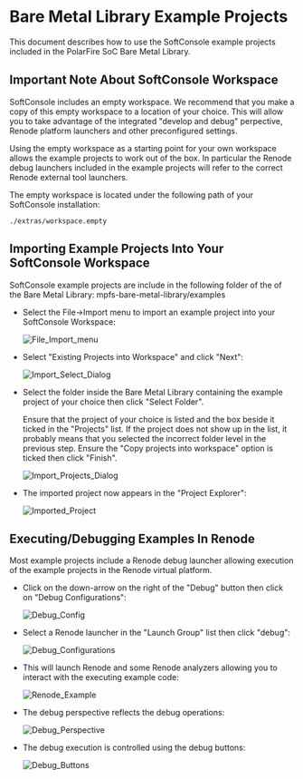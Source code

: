 # Bare Metal Library Example Projects
This document describes how to use the SoftConsole example projects included in
the PolarFire SoC Bare Metal Library.

## Important Note About SoftConsole Workspace
SoftConsole includes an empty workspace. We recommend that you make a copy of
this empty workspace to a location of your choice. This will allow you to take
advantage of the integrated "develop and debug" perpective, Renode platform
launchers and other preconfigured settings.

Using the empty workspace as a starting point for your own workspace allows the
example projects to work out of the box. In particular the Renode debug launchers
included in the example projects will refer to the correct Renode external tool
launchers.

The empty workspace is located under the following path of your SoftConsole
installation:

    ./extras/workspace.empty

## Importing Example Projects Into Your SoftConsole Workspace
SoftConsole example projects are include in the following folder of the of the
Bare Metal Library: mpfs-bare-metal-library/examples

- Select the File->Import menu to import an example project into your SoftConsole
Workspace:

   ![File_Import_menu](images/file_import_menu.png)


- Select "Existing Projects into Workspace" and click "Next":

   ![Import_Select_Dialog](images/import_select_dialog.png)

- Select the folder inside the Bare Metal Library containing the example project
of your choice then click "Select Folder".

   Ensure that the project of your choice is listed and the box beside it ticked
in the "Projects" list. If the project does not show up in the list, it probably
means that you selected the incorrect folder level in the previous step.
Ensure the "Copy projects into workspace" option is ticked then click "Finish".

   ![Import_Projects_Dialog](images/import_projects_dialog.png)

- The imported project now appears in the "Project Explorer":

   ![Imported_Project](images/imported_project.png)

## Executing/Debugging Examples In Renode
Most example projects include a Renode debug launcher allowing execution of the
example projects in the Renode virtual platform.

- Click on the down-arrow on the right of the "Debug" button then click on "Debug Configurations":

   ![Debug_Config](images/debug_config.png)

- Select a Renode launcher in the "Launch Group" list then click "debug":

   ![Debug_Configurations](images/debug_configurations.png)

- This will launch Renode and some Renode analyzers allowing you to interact with the executing example code:

   ![Renode_Example](images/renode_example.png)

- The debug perspective reflects the debug operations:

   ![Debug_Perspective](images/debug_perspective.png)

- The debug execution is controlled using the debug buttons:

   ![Debug_Buttons](images/debug_buttons.png)


